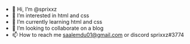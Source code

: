 - 👋 Hi, I’m @sprixxz
- 👀 I’m interested in html and css
- 🌱 I’m currently learning html and css
- 💞️ I’m looking to collaborate on a blog
- 📫 How to reach me saalemdu01@gmail.com or discord sprixxz#3774

<!---
sprixxz/sprixxz is a ✨ special ✨ repository because its `README.md` (this file) appears on your GitHub profile.
You can click the Preview link to take a look at your changes.
--->
